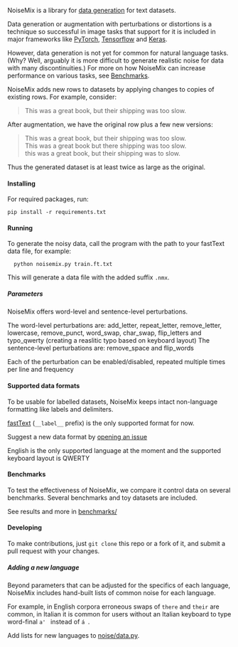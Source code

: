 NoiseMix is a library for [data generation](http://cs231n.stanford.edu/reports/2017/pdfs/300.pdf) for text datasets.

Data generation or augmentation with perturbations or distortions is a technique so successful in image tasks that support for it is included in major frameworks like [PyTorch](http://pytorch.org/tutorials/beginner/data_loading_tutorial.html#transforms), [Tensorflow](https://www.tensorflow.org/tutorials/deep_cnn#convolutional-neural-networks) and [Keras](https://keras.io/preprocessing/image/).

However, data generation is not yet for common for natural language tasks.  (Why?  Well, arguably it is more difficult to generate realistic noise for data with many discontinuities.)  For more on how NoiseMix can increase performance on various tasks, see [Benchmarks](#benchmarks).

NoiseMix adds new rows to datasets by applying changes to copies of existing rows.  For example, consider:
> This was a great book, but their shipping was too slow.  

After augmentation, we have the original row plus a few new versions:  
> This was a great book, but their shipping was too slow.  
> This was a great book but there shipping was too slow.  
> this was a great book, but their shipping was to slow.  

Thus the generated dataset is at least twice as large as the original.

#### Installing

For required packages, run:
```
pip install -r requirements.txt
```

#### Running
To generate the noisy data, call the program with the path to your fastText data file, for example:

```
  python noisemix.py train.ft.txt
```
This will generate a data file with the added suffix `.nmx`.

##### Parameters

NoiseMix offers word-level and sentence-level perturbations.

The word-level perturbations are:
add_letter, repeat_letter, remove_letter, lowercase, remove_punct, word_swap, char_swap, flip_letters and typo_qwerty (creating a reaslitic typo based on keyboard layout)
The sentence-level perturbations are:
remove_space and flip_words

Each of the perturbation can be enabled/disabled, repeated multiple times per line and frequency


#### Supported data formats

To be usable for labelled datasets, NoiseMix keeps intact non-language formatting like labels and delimiters.

[fastText](https://fasttext.cc/) (`__label__` prefix) is the only supported format for now.

Suggest a new data format by [opening an issue](../../issues/new?title=Support+for+new+data+format)

English is the only supported language at the moment and the supported keyboard layout is QWERTY

#### Benchmarks

To test the effectiveness of NoiseMix, we compare it control data on several benchmarks.  Several benchmarks and toy datasets are included.

See results and more in [benchmarks/](benchmarks/)

#### Developing

To make contributions, just `git clone` this repo or a fork of it, and submit a pull request with your changes.

##### Adding a new language

Beyond parameters that can be adjusted for the specifics of each language, NoiseMix includes hand-built lists of common noise for each language.

For example, in English corpora erroneous swaps of `there` and `their` are common, in Italian it is common for users without an Italian keyboard to type word-final `a' ` instead of `á `.

Add lists for new languages to [noise/data.py](noise/data.py).
